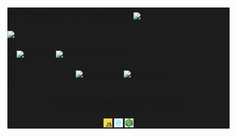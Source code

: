 <div style="background-color: #1C1C1C; ">

  # Hi there, i'm Nathan! <img src="https://raw.githubusercontent.com/MartinHeinz/MartinHeinz/master/wave.gif" width="30px">
  
  <img align="left" alt="Anurag's Discord" width="21px" src="https://raw.githubusercontent.com/anuraghazra/anuraghazra/master/assets/discord-round.svg" style="max-width:100%;"><br>

  <div align="center" style="display: flex">

  ![Top Langs](https://github-readme-stats.vercel.app/api/top-langs/?username=Nathan985&theme=tokyonight)
  ![Anurag's github stats](https://github-readme-stats.vercel.app/api?username=Nathan985&show_icons=true&theme=radical)

  </div>

  <div align="center" style="display: flexbox">

  [![ReadMe Card](https://github-readme-stats.vercel.app/api/pin/?username=Nathan985&repo=AppChat&cache_seconds=86400&theme=tokyonight)](https://github.com/Nathan985/AppChat)
  [![ReadMe Card](https://github-readme-stats.vercel.app/api/pin/?username=AlvesFe&repo=TCCMedWork&cache_seconds=86400&theme=tokyonight)](https://github.com/AlvesFe/TCCMedWork)
  # Languages and Tools:
  <img height="20" src="https://raw.githubusercontent.com/github/explore/80688e429a7d4ef2fca1e82350fe8e3517d3494d/topics/javascript/javascript.png" style="max-width:100%;">
  <img height="20" src="https://raw.githubusercontent.com/github/explore/80688e429a7d4ef2fca1e82350fe8e3517d3494d/topics/react/react.png" style="max-width:100%;">
  <img height="20" src="https://raw.githubusercontent.com/github/explore/80688e429a7d4ef2fca1e82350fe8e3517d3494d/topics/nodejs/nodejs.png" style="max-width:100%;">
  </div>

</div>
